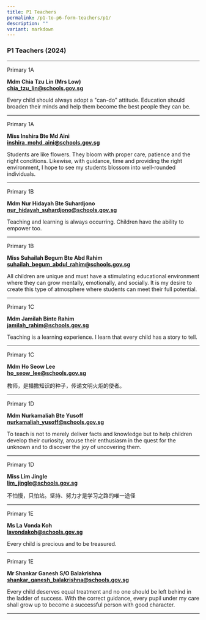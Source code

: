 ```yaml
---
title: P1 Teachers
permalink: /p1-to-p6-form-teachers/p1/
description: ""
variant: markdown
---
```

### P1 Teachers (2024)

* * *
Primary 1A

**Mdm Chia Tzu Lin (Mrs Low)** <br>
[**chia\_tzu\_lin@schools.gov.sg**](mailto:chia_tzu_lin@schools.gov.sg)

Every child should always adopt a "can-do" attitude. Education should broaden their minds and help them become the best people they can be.
* * *

Primary 1A

**Miss Inshira Bte Md Aini** <br>
[**inshira_mohd_aini@schools.gov.sg**](mailto:inshira_mohd_aini@schools.gov.sg)

Students are like flowers. They bloom with proper care, patience and the right conditions. Likewise, with guidance, time and providing the right environment, I hope to see my students blossom into well-rounded individuals.

* * *
Primary 1B<br>

**Mdm Nur Hidayah Bte Suhardjono** <br>
[**nur_hidayah_suhardjono@schools.gov.sg**](mailto:nur_hidayah_suhardjono@schools.gov.sg)

Teaching and learning is always occurring. Children have the ability to empower too.

* * *
Primary 1B<br>

**Miss Suhailah Begum Bte Abd Rahim** <br>
[**suhailah_begum_abdul_rahim@schools.gov.sg**](mailto:suhailah_begum_abdul_rahim@schools.gov.sg)

All children are unique and must have a stimulating educational environment where they can grow mentally, emotionally, and socially. It is my desire to create this type of atmosphere where students can meet their full potential.

* * *
Primary 1C<br>

**Mdm Jamilah Binte Rahim** <br>
[**jamilah_rahim@schools.gov.sg**](mailto:jamilah_rahim@schools.gov.sg)

Teaching is a learning experience. I learn that every child has a story to tell.
* * *

Primary 1C

**Mdm Ho Seow Lee** <br>
[**ho_seow_lee@schools.gov.sg**](mailto:ho_seow_lee@schools.gov.sg)

教师，是播撒知识的种子，传递文明火炬的使者。

* * *
Primary 1D

**Mdm Nurkamaliah Bte Yusoff** <br>
[**nurkamaliah_yusoff@schools.gov.sg**](mailto:nurkamaliah_yusoff@schools.gov.sg)

To teach is not to merely deliver facts and knowledge but to help children develop their curiosity, arouse their enthusiasm in the quest for the unknown and to discover the joy of uncovering them.

* * *
Primary 1D

**Miss Lim Jingle** <br>
[**lim_jingle@schools.gov.sg**](mailto:lim_jingle@schools.gov.sg)

不怕慢，只怕站。坚持、努力才是学习之路的唯一途径

* * *
Primary 1E

**Ms La Vonda Koh** <br>
[**lavondakoh@schools.gov.sg**](mailto:lavondakoh@schools.gov.sg)

Every child is precious and to be treasured.

* * *
Primary 1E

**Mr Shankar Ganesh S/O Balakrishna** <br>
[**shankar_ganesh_balakrishna@schools.gov.sg**](mailto:chow_kar_yin@schools.gov.sg)

Every child deserves equal treatment and no one should be left behind in the ladder of success. With the correct guidance, every pupil under my care shall grow up to become a successful person with good character.

* * *